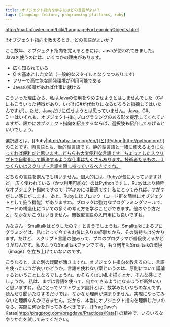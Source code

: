```yaml
---
title: オブジェクト指向を学ぶにはどの言語がよい？
tags: [language feature, programming platforms, ruby]
---
```


http://martinfowler.com/bliki/LanguageForLearningObjects.html

!!オブジェクト指向を教えるとき、どの言語がよいか？

ここ数年、オブジェクト指向を覚えるときには、Javaが使われてきました。Javaを使うのには、いくつかの理由があります。

* 広く知られている
* C を基本とした文法（一般的なスタイルとなりつつあります）
* フリーで高性能な開発環境が利用可能である
* Javaの知識があれば仕事に就ける

こういった理由から、私はJavaの使用をやめさせようとはしませんでした（C#にもこういった特徴があり、いずれC#が代わりになるだろうと指摘してはいたんですが）。ただ、Javaだけに任せようとは思っていません。Java、C#、C++はいずれも、オブジェクト指向プログラミングのある形を提示してくれていますが、誰かにオブジェクト指向を紹介するならば、選択肢も紹介してあげるといいでしょう。

選択肢とは、[[Ruby|http://ruby-lang.org/en/]]と[[Python|http://python.org/]]のことです。両言語とも、動的型言語です。静的型言語と一緒に使えるようになってれば便利だと思います。どちらも大変便利な言語です。ちょっとしたスクリプトで自動化して解決するような仕事はたくさんあります。技術者たるもの、１つくらいはスクリプト言語を隠し持っているべきですね。

どちらの言語を選んでも構いません。個人的には、Rubyが気に入っていますけど。
広く使われている（かつ利用可能な）のはPythonですし、Rubyはより純粋なオブジェクト指向ですので（学ぶのには最適です）私にとってみれば、すがすがしい感じがします。
あと、Rubyにはブロック（コード群を簡単にオブジェクトとして扱う機能）がありますね。ブロックは強力なプログラミングツールで、コードの構造化についての多くの考え方を学ぶことができます。他のやり方だと、なかなかこうはいきません。関数型言語の入門用にも良いですね。

みなさん「Smalltalkはどうしたの？」と言うでしょうね。Smalltalkによるプログラミングは、私にとって今でもお気に入りの経験だから、その気持ちは分かります。だけど、スクリプト言語の強みって、プロのプログラマが普段使えるかどうかなんです。私のようなSmalltalkファンですら、もう何年もSmalltalkの環境（image）を立ち上げていないのです。

こうなると、また別の疑問が湧きますね。オブジェクト指向を教えるのに、言語を使ったほうが良いかどうか。言語を使わない案というのは、原則について議論するということになるでしょうね。おそらくはUMLを描くとか、そんな感じでしょうか。
私は、まずは言語を使って、何かできるようになるほうが断然いいと思いますね。私にとってソフトウェア設計とは、数学みたいなものなんです。読んだり聞いたりするだけでは、なかなか理解が深まりません。実際にやってみないと理解なんかできません。だから、本当にオブジェクト指向を理解したいのなら、実際に何かを作ってみるべきです。
[[PragDave's Katas|http://pragprog.com/pragdave/Practices/Kata]] の精神で、いろいろなやりかたを試してみてください。
